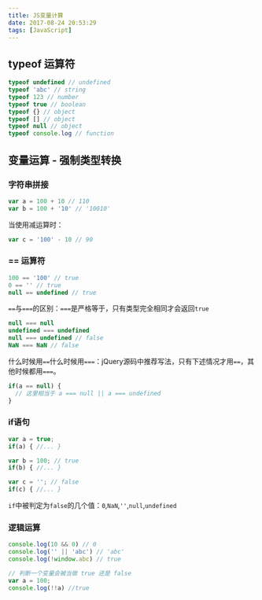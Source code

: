 ```yaml
---
title: JS变量计算
date: 2017-08-24 20:53:29
tags: [JavaScript]
---
```

## typeof 运算符

```javascript
typeof undefined // undefined
typeof 'abc' // string
typeof 123 // number
typeof true // boolean
typeof {} // object
typeof [] // object
typeof null // object
typeof console.log // function
```

## 变量运算 - 强制类型转换

### 字符串拼接

```javascript
var a = 100 + 10 // 110
var b = 100 + '10' // '10010'
```
当使用减运算时：
```javascript
var c = '100' - 10 // 90
```

### == 运算符

```javascript
100 == '100' // true
0 == '' // true
null == undefined // true
```
`==`与`===`的区别：`===`是严格等于，只有类型完全相同才会返回`true`
```javascript
null === null
undefined === undefined
null === undefined // false
NaN === NaN // false
```
什么时候用`==`什么时候用`===`：jQuery源码中推荐写法，只有下述情况才用`==`，其他时候都用`===`。
```javascript
if(a == null) {
  // 这里相当于 a === null || a === undefined
}
```

### if语句

```javascript
var a = true;
if(a) { //... } 

var b = 100; // true
if(b) { //... }

var c = ''; // false
if(c) { //... }
```
`if`中被判定为`false`的几个值：`0`,`NaN`,`''`,`null`,`undefined`

### 逻辑运算

```javascript
console.log(10 && 0) // 0
console.log('' || 'abc') // 'abc'
console.log(!window.abc) // true

// 判断一个变量会被当做 true 还是 false
var a = 100;
console.log(!!a) //true
```